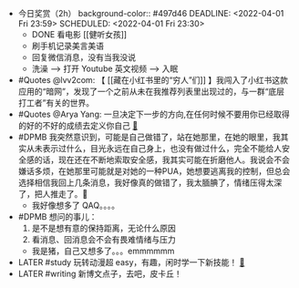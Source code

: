 - 今日奖赏（2h）
  background-color:: #497d46
  DEADLINE: <2022-04-01 Fri 23:59>
  SCHEDULED: <2022-04-01 Fri 23:30>
	- DONE 看电影 [[健听女孩]]
	- 刷手机记录美言美语
	- 回复微信消息，没有当我没说
	- 洗澡 --> 打开 Youtube 英文视频 --> 入眠
- #Quotes @lvv2com: 【 [[藏在小红书里的“穷人”们]] 】我闯入了小红书这款应用的“暗网”，发现了一个之前从未在我推荐列表里出现过的，与一群“底层打工者”有关的世界。
- #Quotes @Arya Yang: 一旦决定下一步的方向,在任何时候不要用你已经取得的好的不好的成绩去定义你自己 [🔗](https://twitter.com/yangyangswift/status/1509738412915703811?s=20&t=3ciNEvO2_cjxH6FiJGemew)
- #DPMB 我突然意识到，可能是自己做错了，站在她那里，在她的眼里，我其实从未表示过什么，目光永远在自己身上，也没有做过什么，完全不能给人安全感的话，现在还在不断地索取安全感，我其实可能在折磨他人。我说会不会嫌话多烦，在她那里可能就是对她的一种PUA，她想要逃离我的控制，但总会选择相信我回上几条消息，我好像真的做错了，我太腼腆了，情绪压得太深了，把人推走了。🥴
	- 我好像想多了 QAQ。。。。
- #DPMB 想问的事儿：
  1. 是不是想有意的保持距离，无论什么原因
  2. 看消息、回消息会不会有畏难情绪与压力
	- 我是猪，自己又想多了。。。emmmmmm
- LATER #study 玩转动漫超 easy，有趣，闲时学一下新技能！ [🔗](https://www.youtube.com/watch?v=GKD4jx7xBok)
- LATER #writing 新博文点子，去吧，皮卡丘！